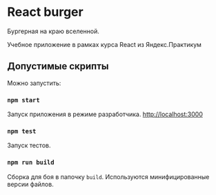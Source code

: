 # React burger

Бургерная на краю вселенной.

Учебное приложение в рамках курса React из Яндекс.Практикум

## Допустимые скрипты

Можно запустить:

### `npm start`

Запуск приложения в режиме разработчика.
[http://localhost:3000](http://localhost:3000)

### `npm test`

Запуск тестов.

### `npm run build`

Сборка для боя в папочку `build`.
Используются минифицированные версии файлов.
